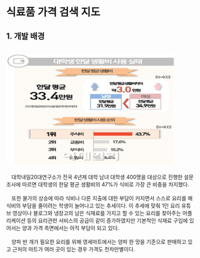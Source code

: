 식료품 가격 검색 지도
=====================

## 1. 개발 배경
<br/><img src="/path/to/image01.png" width="450px" height="300px"></img><br/><br/>
 　대학내일20대연구소가 전국 4년제 대학 남녀 대학생 400명을 대상으로 진행한 설문조사에 따르면 대학생의 한달 평균 생활비의 47%가 식비로 가장 큰 비중을 차지했다. <br/><br/> 　또한 물가의 상승에 따라 식비나 다른 지출에 대한 부담이 커지면서 스스로 요리를 해 식비의 부담을 줄이려는 학생이 늘어나고 있는 추세이다. 이 추세에 맞춰 1인 요리 유튜브 영상이나 블로그와 냉장고의 남은 식재료를 가지고 할 수 있는 요리를 찾아주는 어플리케이션 등의 요리관련 서비스의 공급이 같이 증가하였지만 기본적인 식재료 구입에 있어서는 양과 가격 측면에서는 아직 부담이 되고 있다. <br/><br/> 　양파 반 개가 필요한 요리를 위해 영세마트에서는 양파 한 망을 기준으로 판매하고 있고 근처의 마트가 여러 곳이 있는 경우 가격도 천차만별이다.